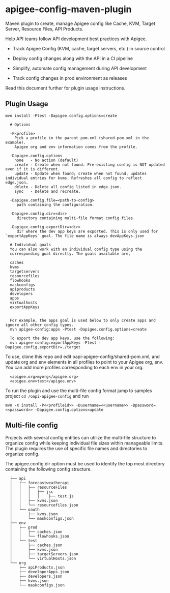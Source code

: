 # apigee-config-maven-plugin

Maven plugin to create, manage Apigee config like Cache, KVM, Target Server, Resource Files, API Products.

Help API teams follow API development best practices with Apigee.


 - Track Apigee Config (KVM, cache, target servers, etc.) in source
   control



 - Deploy config changes along with the API in a CI pipeline



 - Simplify, automate config management during API development



 - Track config changes in prod environment as releases

Read this document further for plugin usage instructions.

## Plugin Usage

    mvn install -Ptest -Dapigee.config.options=create

      # Options

      -P<profile>
        Pick a profile in the parent pom.xml (shared-pom.xml in the example).
        Apigee org and env information comes from the profile.

      -Dapigee.config.options
        none   - No action (default)
        create - Create when not found. Pre-existing config is NOT updated even if it is different.
        update - Update when found; create when not found, updates individual entries for kvms. Refreshes all config to reflect edge.json.
        delete - Delete all config listed in edge.json.
        sync   - Delete and recreate.

      -Dapigee.config.file=<path-to-config>
         path containing the configuration.

      -Dapigee.config.dir=<dir>
         directory containing multi-file format config files.

      -Dapigee.config.exportDir=<dir>
         dir where the dev app keys are exported. This is only used for `exportAppKeys` goal. The file name is always devAppKeys.json

      # Individual goals
      You can also work with an individual config type using the
      corresponding goal directly. The goals available are,

      caches
      kvms
      targetservers
      resourcefiles
      flowhooks
      maskconfigs
      apiproducts
      developers
      apps
      virtualhosts
      exportAppKeys


      For example, the apps goal is used below to only create apps and ignore all other config types.
      mvn apigee-config:apps -Ptest -Dapigee.config.options=create

      To export the dev app keys, use the following:
      mvn apigee-config:exportAppKeys -Ptest -Dapigee.config.exportDir=./target




To use, clone this repo and edit oapi-apigee-config/shared-pom.xml, and update org and env elements in all profiles to point to your Apigee org, env. You can add more profiles corresponding to each env in your org.

      <apigee.org>myorg</apigee.org>
      <apigee.env>test</apigee.env>


To run the plugin and use the multi-file config format jump to samples project `cd /oapi-apigee-config` and run

`mvn -X install -P<<profileid>> -Dusername=<<username>> -Dpassword=<<password>> -Dapigee.config.options=update`

## Multi-file config
Projects with several config entities can utilize the multi-file structure to organize config while keeping individual file sizes within manageable limits. The plugin requires the use of specific file names and directories to organize config.

The apigee.config.dir option must be used to identify the top most directory containing the following config structure.


      ├── api
      │   ├── forecastweatherapi
      │   │   ├── resourceFiles
      │   │   │   ├── jsc
      │   │   │   │    ├── test.js
      │   │   ├── kvms.json
      │   │   └── resourcefiles.json
      │   └── oauth
      │       ├── kvms.json
      │       └── maskconfigs.json
      ├── env
      │   ├── prod
      │   │   ├── caches.json
      │   │   └── flowhooks.json
      │   └── test
      │       ├── caches.json
      │       ├── kvms.json
      │       ├── targetServers.json
      │       └── virtualHosts.json   
      └── org
          ├── apiProducts.json
          ├── developerApps.json
          ├── developers.json
          ├── kvms.json
          └── maskconfigs.json
